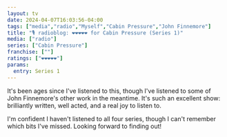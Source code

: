 ```yaml
---
layout: tv
date: 2024-04-07T16:03:56-04:00
tags: ["media","radio","Myself","Cabin Pressure","John Finnemore"]
title: "🎙️ radioblog: ❤️❤️❤️❤️❤️ for Cabin Pressure (Series 1)"
media: ["radio"]
series: ["Cabin Pressure"]
franchise: [""]
ratings: ["❤️❤️❤️❤️❤️"]
params:
  entry: Series 1
---
```

It's been ages since I've listened to this, though I've listened to some of John Finnemore's other work in the meantime. It's such an excellent show: brilliantly written, well acted, and a real joy to listen to.

I'm confident I haven't listened to all four series, though I can't remember which bits I've missed. Looking forward to finding out!
